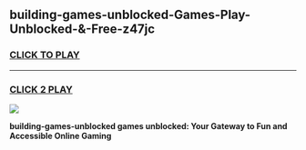 
## building-games-unblocked-Games-Play-Unblocked-&-Free-z47jc
<h3>
<a href="https://premium76.site?title=building-games-unblocked&ref=24A">CLICK TO PLAY</a></h3>
<hr>

<h3>
<a href="https://premium76.site?title=building-games-unblocked&ref=24A">CLICK 2 PLAY</a>
  
</h3>

<a href="https://premium76.site?title=building-games-unblocked&ref=24A"><img src="https://clearcache.store/games.png"></a>


**building-games-unblocked games unblocked: Your Gateway to Fun and Accessible Online Gaming**
